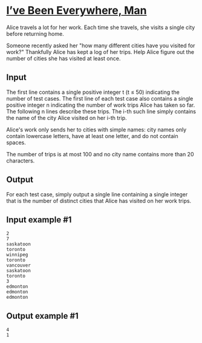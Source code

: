 # [I’ve Been Everywhere, Man](https://www.e-olymp.com/en/problems/7546)
Alice travels a lot for her work. Each time she travels, she visits a single city before returning home.

Someone recently asked her "how many different cities have you visited for work?" Thankfully Alice has kept a log of her trips. Help Alice figure out the number of cities she has visited at least once.

## Input
The first line contains a single positive integer t (t ≤ 50) indicating the number of test cases. The first line of each test case also contains a single positive integer n indicating the number of work trips Alice has taken so far. The following n lines describe these trips. The i-th such line simply contains the name of the city Alice visited on her i-th trip.

Alice's work only sends her to cities with simple names: city names only contain lowercase letters, have at least one letter, and do not contain spaces.

The number of trips is at most 100 and no city name contains more than 20 characters.

## Output
For each test case, simply output a single line containing a single integer that is the number of distinct cities that Alice has visited on her work trips.

## Input example #1
```
2
7
saskatoon
toronto
winnipeg
toronto
vancouver
saskatoon
toronto
3
edmonton
edmonton
edmonton
```

## Output example #1
```
4
1
```
